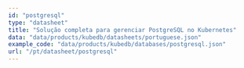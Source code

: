 ```yaml
---
id: "postgresql"
type: "datasheet"
title: "Solução completa para gerenciar PostgreSQL no Kubernetes"
data: "data/products/kubedb/datasheets/portuguese.json"
example_code: "data/products/kubedb/databases/postgresql.json"
url: "/pt/datasheet/postgresql"
---
```

